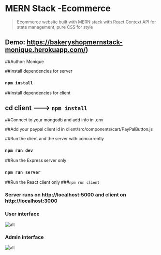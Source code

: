 # MERN Stack -Ecommerce

> Ecommerce website built with  MERN stack with React Context API for state management, pure CSS for style

## Demo: https://bakeryshopmernstack-monique.herokuapp.com/)

##Author: Monique

##Install dependencies for server
### `npm install`

##Install dependencies for client
## cd client ---> `npm install`

##Connect to your mongodb and add info in .env

##Add your paypal client id in client/src/components/cart/PayPalButton.js

##Run the client and the server with concurrently
### `npm run dev`

##Run the Express server only
### `npm run server`

##Run the React client only
###`npm run client`

### Server runs on http://localhost:5000 and client on http://localhost:3000

### User interface

![alt](https://res.cloudinary.com/djlcnpdtn/image/upload/v1639257496/test/plfazgmbtyqza7jp4c3n.jpg)

### Admin interface

![alt](https://res.cloudinary.com/djlcnpdtn/image/upload/v1639257511/test/vew8tlsm8gotjqtsairc.jpg)
